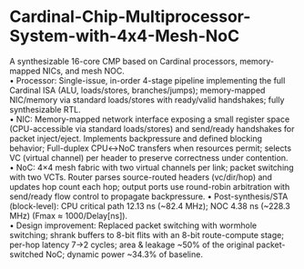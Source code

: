 # Cardinal-Chip-Multiprocessor-System-with-4x4-Mesh-NoC  
A synthesizable 16-core CMP based on Cardinal processors, memory-mapped NICs, and mesh NOC.  
  •	Processor: Single-issue, in-order 4-stage pipeline implementing the full Cardinal ISA (ALU, loads/stores, branches/jumps); memory-mapped NIC/memory via standard loads/stores with ready/valid handshakes; fully synthesizable RTL.  
  •	NIC: Memory-mapped network interface exposing a small register space (CPU-accessible via standard loads/stores) and send/ready handshakes for packet inject/eject. Implements backpressure and defined blocking behavior; Full-duplex CPU↔NoC transfers when resources permit; selects VC (virtual channel) per header to preserve correctness under contention.  
  •	NoC: 4×4 mesh fabric with two virtual channels per link; packet switching with two VCTs. Router parses source-routed headers (vc/dir/hop) and updates hop count each hop; output ports use round-robin arbitration with send/ready flow control to propagate backpressure.
  •	Post-synthesis/STA (block-level): CPU critical path 12.13 ns (~82.4 MHz); NOC 4.38 ns (~228.3 MHz) (Fmax ≈ 1000/Delay[ns]).  
  •	Design improvement: Replaced packet switching with wormhole switching; shrank buffers to 8-bit flits with an 8-bit route-compute stage; per-hop latency 7→2 cycles; area & leakage ~50% of the original packet-switched NoC; dynamic power ~34.3% of baseline.  
